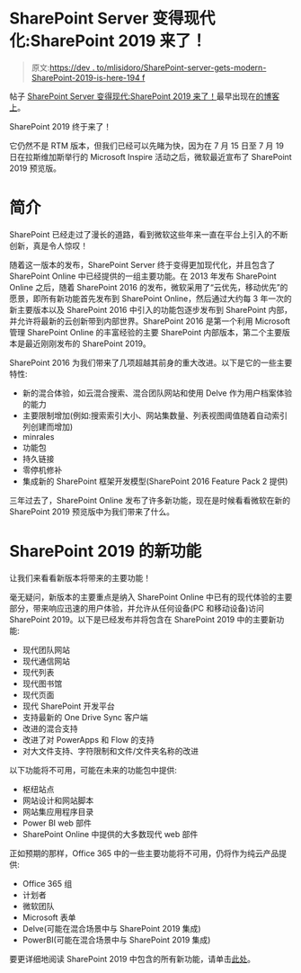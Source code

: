 # SharePoint Server 变得现代化:SharePoint 2019 来了！

> 原文:[https://dev . to/mlisidoro/SharePoint-server-gets-modern-SharePoint-2019-is-here-194 f](https://dev.to/mlisidoro/sharepoint-server-gets-modern-sharepoint-2019-is-here-194f)

帖子 [SharePoint Server 变得现代:SharePoint 2019 来了！](https://blogit.create.pt/miguelisidoro/2018/08/04/sharepoint-server-gets-modern-sharepoint-2019-is-here/)最早出现在[的博客上](https://blogit.create.pt)。

SharePoint 2019 终于来了！

它仍然不是 RTM 版本，但我们已经可以先睹为快，因为在 7 月 15 日至 7 月 19 日在拉斯维加斯举行的 Microsoft Inspire 活动之后，微软最近宣布了 SharePoint 2019 预览版。

# 简介

SharePoint 已经走过了漫长的道路，看到微软这些年来一直在平台上引入的不断创新，真是令人惊叹！

随着这一版本的发布，SharePoint Server 终于变得更加现代化，并且包含了 SharePoint Online 中已经提供的一组主要功能。在 2013 年发布 SharePoint Online 之后，随着 SharePoint 2016 的发布，微软采用了“云优先，移动优先”的愿景，即所有新功能首先发布到 SharePoint Online，然后通过大约每 3 年一次的新主要版本以及 SharePoint 2016 中引入的功能包逐步发布到 SharePoint 内部，并允许将最新的云创新带到内部世界。SharePoint 2016 是第一个利用 Microsoft 管理 SharePoint Online 的丰富经验的主要 SharePoint 内部版本，第二个主要版本是最近刚刚发布的 SharePoint 2019。

SharePoint 2016 为我们带来了几项超越其前身的重大改进。以下是它的一些主要特性:

*   新的混合体验，如云混合搜索、混合团队网站和使用 Delve 作为用户档案体验的能力
*   主要限制增加(例如:搜索索引大小、网站集数量、列表视图阈值随着自动索引列创建而增加)
*   minrales
*   功能包
*   持久链接
*   零停机修补
*   集成新的 SharePoint 框架开发模型(SharePoint 2016 Feature Pack 2 提供)

三年过去了，SharePoint Online 发布了许多新功能，现在是时候看看微软在新的 SharePoint 2019 预览版中为我们带来了什么。

# SharePoint 2019 的新功能

让我们来看看新版本将带来的主要功能！

毫无疑问，新版本的主要重点是纳入 SharePoint Online 中已有的现代体验的主要部分，带来响应迅速的用户体验，并允许从任何设备(PC 和移动设备)访问 SharePoint 2019。以下是已经发布并将包含在 SharePoint 2019 中的主要新功能:

*   现代团队网站
*   现代通信网站
*   现代列表
*   现代图书馆
*   现代页面
*   现代 SharePoint 开发平台
*   支持最新的 One Drive Sync 客户端
*   改进的混合支持
*   改进了对 PowerApps 和 Flow 的支持
*   对大文件支持、字符限制和文件/文件夹名称的改进

以下功能将不可用，可能在未来的功能包中提供:

*   枢纽站点
*   网站设计和网站脚本
*   网站集应用程序目录
*   Power BI web 部件
*   SharePoint Online 中提供的大多数现代 web 部件

正如预期的那样，Office 365 中的一些主要功能将不可用，仍将作为纯云产品提供:

*   Office 365 组
*   计划者
*   微软团队
*   Microsoft 表单
*   Delve(可能在混合场景中与 SharePoint 2019 集成)
*   PowerBI(可能在混合场景中与 SharePoint 2019 集成)

要更详细地阅读 SharePoint 2019 中包含的所有新功能，请单击[此处](https://blogit.create.pt/miguelisidoro/2018/08/04/sharepoint-server-gets-modern-sharepoint-2019-is-here/)。